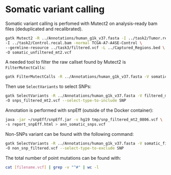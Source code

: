 # Somatic variant calling

Somatic variant calling is perfomed with Mutect2 on analysis-ready bam files (deduplicated and recalibrated). 

```bash
gatk Mutect2 -R ../Annotations/human_g1k_v37.fasta -I ../task2/Tumor.recal.bam \
-I ../task2/Control.recal.bam -normal TCGA-A7-A4SE-Control \
--germline-resource ../task3/filtered.vcf -L ../Captured_Regions.bed \
-O somatic_unfiltered_mt2.vcf
```

A needed tool to filter the raw callset found by Mutect2 is `FilterMutectCalls`:

```bash
gatk FilterMutectCalls -R ../Annotations/human_g1k_v37.fasta -V somatic_unfiltered_mt2.vcf -O filtered_mt2.vcf
```

Then use `SelectVariants` to select SNPs:

```bash
gatk SelectVariants -R ../Annotations/human_g1k_v37.fasta -V filtered_mt2.vcf \
-O snps_filtered_mt2.vcf --select-type-to-include SNP
```

Annotation is performed with snpEff (outside of the Docker container):

```bash
java -jar ~/snpEff/snpEff.jar -v hg19 tmp/snp_filtered_mt2_0806.vcf \
-s report_snpEff.html > ann_somatic_snps.vcf
```

Non-SNPs variant can be found with the following command:

```bash
gatk SelectVariants -R ../Annotations/human_g1k_v37.fasta -V somatic_filtered_0806.vcf \
-O non_snp_filtered.vcf --select-type-to-exclude SNP
```

The total number of point mutations can be found with:

```bash
cat [filename.vcf] | grep -v "^#" | wc -l
```

